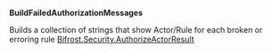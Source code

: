 **BuildFailedAuthorizationMessages**

Builds a collection of strings that show Actor/Rule for each broken or erroring rule [Bifrost.Security.AuthorizeActorResult](Bifrost.Security.AuthorizeActorResult)

